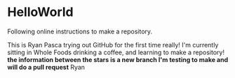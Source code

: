 # HelloWorld
Following online instructions to make a repository. 

This is Ryan Pasca trying out GitHub for the first time really! I'm currently sitting in Whole Foods drinking a coffee, and learning to make a repository!
**the information between the stars is a new branch I'm testing to make and will do a pull request**
Ryan
